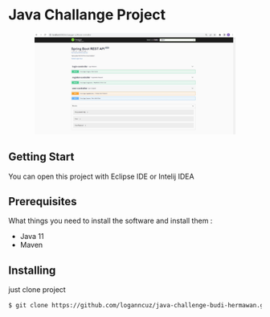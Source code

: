 Java Challange Project
=====================================

 <div align="center">
    <img src="/API Documentation.JPG" width="400px"</img> 
</div>

## Getting Start

You can open this project with Eclipse IDE or Intelij IDEA

## Prerequisites

What things you need to install the software and install them :

* Java 11
* Maven 

## Installing

just clone project  

```sh
$ git clone https://github.com/loganncuz/java-challenge-budi-hermawan.git

```


 
